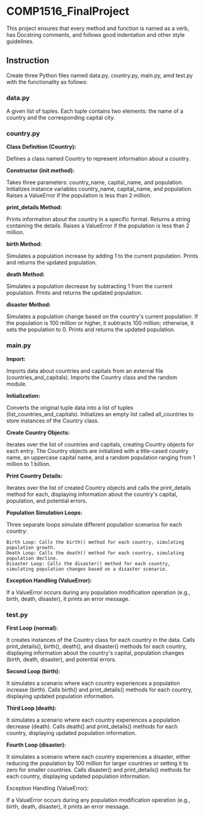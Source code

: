 # COMP1516_FinalProject
This project ensures that every method and function is named as a verb, has Docstring comments, and follows good indentation and other style guidelines.

## Instruction
Create three Python files named data.py, country.py, main.py, amd test.py with the functionality as follows:
 

### data.py

A given list of tuples. Each tuple contains two elements: the name of a country and the corresponding capital city.


### country.py

**Class Definition (Country):**

Defines a class named Country to represent information about a country.


**Constructor (__init__ method):**

Takes three parameters: country_name, capital_name, and population.
Initializes instance variables country_name, capital_name, and population.
Raises a ValueError if the population is less than 2 million.


**print_details Method:**

Prints information about the country in a specific format.
Returns a string containing the details.
Raises a ValueError if the population is less than 2 million.


**birth Method:**

Simulates a population increase by adding 1 to the current population.
Prints and returns the updated population.


**death Method:**

Simulates a population decrease by subtracting 1 from the current population.
Prints and returns the updated population.


**disaster Method:**

Simulates a population change based on the country's current population.
If the population is 100 million or higher, it subtracts 100 million; otherwise, it sets the population to 0.
Prints and returns the updated population.


### main.py

**Import:**

Imports data about countries and capitals from an external file (countries_and_capitals).
Imports the Country class and the random module.


**Initialization:**

Converts the original tuple data into a list of tuples (list_countries_and_capitals).
Initializes an empty list called all_countries to store instances of the Country class.


**Create Country Objects:**

Iterates over the list of countries and capitals, creating Country objects for each entry.
The Country objects are initialized with a title-cased country name, an uppercase capital name, and a random population ranging from 1 million to 1 billion.


**Print Country Details:**

Iterates over the list of created Country objects and calls the print_details method for each, displaying information about the country's capital, population, and potential errors.


**Population Simulation Loops:**

Three separate loops simulate different population scenarios for each country:

	Birth Loop: Calls the birth() method for each country, simulating population growth.
	Death Loop: Calls the death() method for each country, simulating population decline.
	Disaster Loop: Calls the disaster() method for each country, simulating population changes based on a disaster scenario.


**Exception Handling (ValueError):**

If a ValueError occurs during any population modification operation (e.g., birth, death, disaster), it prints an error message.


### test.py

**First Loop (normal):**

It creates instances of the Country class for each country in the data.
Calls print_details(), birth(), death(), and disaster() methods for each country, displaying information about the country's capital, population changes (birth, death, disaster), and potential errors.


**Second Loop (birth):**

It simulates a scenario where each country experiences a population increase (birth).
Calls birth() and print_details() methods for each country, displaying updated population information.


**Third Loop (death):**

It simulates a scenario where each country experiences a population decrease (death).
Calls death() and print_details() methods for each country, displaying updated population information.


**Fourth Loop (disaster):**

It simulates a scenario where each country experiences a disaster, either reducing the population by 100 million for larger countries or setting it to zero for smaller countries.
Calls disaster() and print_details() methods for each country, displaying updated population information.


Exception Handling (ValueError):

If a ValueError occurs during any population modification operation (e.g., birth, death, disaster), it prints an error message.
